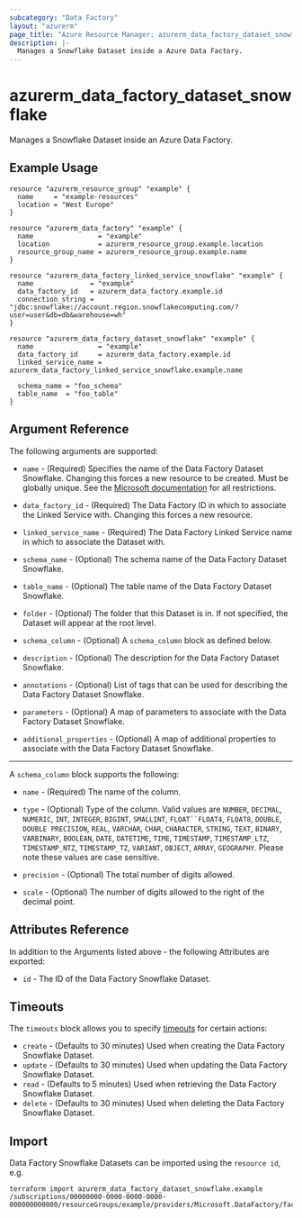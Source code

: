 ```yaml
---
subcategory: "Data Factory"
layout: "azurerm"
page_title: "Azure Resource Manager: azurerm_data_factory_dataset_snowflake"
description: |-
  Manages a Snowflake Dataset inside a Azure Data Factory.
---
```


# azurerm_data_factory_dataset_snowflake

Manages a Snowflake Dataset inside an Azure Data Factory.

## Example Usage

```hcl
resource "azurerm_resource_group" "example" {
  name     = "example-resources"
  location = "West Europe"
}

resource "azurerm_data_factory" "example" {
  name                = "example"
  location            = azurerm_resource_group.example.location
  resource_group_name = azurerm_resource_group.example.name
}

resource "azurerm_data_factory_linked_service_snowflake" "example" {
  name              = "example"
  data_factory_id   = azurerm_data_factory.example.id
  connection_string = "jdbc:snowflake://account.region.snowflakecomputing.com/?user=user&db=db&warehouse=wh"
}

resource "azurerm_data_factory_dataset_snowflake" "example" {
  name                = "example"
  data_factory_id     = azurerm_data_factory.example.id
  linked_service_name = azurerm_data_factory_linked_service_snowflake.example.name

  schema_name = "foo_schema"
  table_name  = "foo_table"
}
```

## Argument Reference

The following arguments are supported:

* `name` - (Required) Specifies the name of the Data Factory Dataset Snowflake. Changing this forces a new resource to be created. Must be globally unique. See the [Microsoft documentation](https://docs.microsoft.com/azure/data-factory/naming-rules) for all restrictions.

* `data_factory_id` - (Required) The Data Factory ID in which to associate the Linked Service with. Changing this forces a new resource.

* `linked_service_name` - (Required) The Data Factory Linked Service name in which to associate the Dataset with.

* `schema_name` - (Optional) The schema name of the Data Factory Dataset Snowflake.

* `table_name` - (Optional) The table name of the Data Factory Dataset Snowflake.

* `folder` - (Optional) The folder that this Dataset is in. If not specified, the Dataset will appear at the root level.

* `schema_column` - (Optional) A `schema_column` block as defined below.

* `description` - (Optional) The description for the Data Factory Dataset Snowflake.

* `annotations` - (Optional) List of tags that can be used for describing the Data Factory Dataset Snowflake.

* `parameters` - (Optional) A map of parameters to associate with the Data Factory Dataset Snowflake.

* `additional_properties` - (Optional) A map of additional properties to associate with the Data Factory Dataset Snowflake.

---

A `schema_column` block supports the following:

* `name` - (Required) The name of the column.

* `type` - (Optional) Type of the column. Valid values are `NUMBER`, `DECIMAL`, `NUMERIC`, `INT`, `INTEGER`, `BIGINT`, `SMALLINT`, `FLOAT``FLOAT4`, `FLOAT8`, `DOUBLE`, `DOUBLE PRECISION`, `REAL`, `VARCHAR`, `CHAR`, `CHARACTER`, `STRING`, `TEXT`, `BINARY`, `VARBINARY`, `BOOLEAN`, `DATE`, `DATETIME`, `TIME`, `TIMESTAMP`, `TIMESTAMP_LTZ`, `TIMESTAMP_NTZ`, `TIMESTAMP_TZ`, `VARIANT`, `OBJECT`, `ARRAY`, `GEOGRAPHY`. Please note these values are case sensitive.

* `precision` - (Optional) The total number of digits allowed.

* `scale` - (Optional) The number of digits allowed to the right of the decimal point.

## Attributes Reference

In addition to the Arguments listed above - the following Attributes are exported:

* `id` - The ID of the Data Factory Snowflake Dataset.

## Timeouts

The `timeouts` block allows you to specify [timeouts](https://www.terraform.io/language/resources/syntax#operation-timeouts) for certain actions:

* `create` - (Defaults to 30 minutes) Used when creating the Data Factory Snowflake Dataset.
* `update` - (Defaults to 30 minutes) Used when updating the Data Factory Snowflake Dataset.
* `read` - (Defaults to 5 minutes) Used when retrieving the Data Factory Snowflake Dataset.
* `delete` - (Defaults to 30 minutes) Used when deleting the Data Factory Snowflake Dataset.

## Import

Data Factory Snowflake Datasets can be imported using the `resource id`,  e.g.

```shell
terraform import azurerm_data_factory_dataset_snowflake.example /subscriptions/00000000-0000-0000-0000-000000000000/resourceGroups/example/providers/Microsoft.DataFactory/factories/example/datasets/example
```
